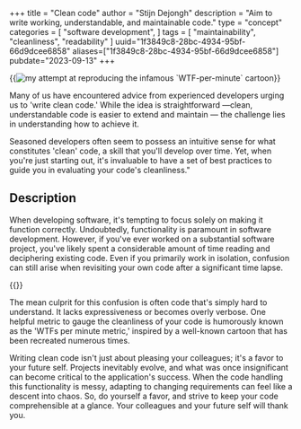 +++
title = "Clean code"
author = "Stijn Dejongh"
description = "Aim to write working, understandable, and maintainable code."
type = "concept"
categories = [
    "software development",
]
tags = [
    "maintainability", "cleanliness", "readability"
]
uuid="1f3849c8-28bc-4934-95bf-66d9dcee6858"
aliases=["1f3849c8-28bc-4934-95bf-66d9dcee6858"]
pubdate="2023-09-13"
+++

{{<image
src="/images/concepts/wtf_per_minute.png"  
alt="my attempt at reproducing the infamous `WTF-per-minute` cartoon" >}}

Many of us have encountered advice from experienced developers urging us to 'write clean code.' While the idea is straightforward —clean,
understandable code is easier to extend and maintain — the challenge lies in understanding how to achieve it.

Seasoned developers often seem to possess an intuitive sense for what constitutes 'clean' code, a skill that you'll develop over time.
Yet, when you're just starting out, it's invaluable to have a set of best practices to guide you in evaluating your code's cleanliness."

## Description

When developing software, it's tempting to focus solely on making it function correctly. Undoubtedly, functionality is paramount in software
development. However, if you've ever worked on a substantial software project, you've likely spent a considerable amount of time reading and
deciphering existing code. Even if you primarily work in isolation, confusion can still arise when revisiting your own code after a significant
time lapse.

{{<quote text="But it works! That's all that matters, right?" author="A lazy developer">}}

The mean culprit for this confusion is often code that's simply hard to understand.
It lacks expressiveness or becomes overly verbose. One helpful metric to gauge the cleanliness of your code is humorously known as the 'WTFs per
minute metric,' inspired by a well-known cartoon that has been recreated numerous times.

Writing clean code isn't just about pleasing your colleagues; it's a favor to your future self.
Projects inevitably evolve, and what was once insignificant can become critical to the application's success. When the code handling this
functionality is messy, adapting to changing requirements can feel like a descent into chaos. So, do yourself a favor, and strive to keep your code
comprehensible at a glance. Your colleagues and your future self will thank you.
